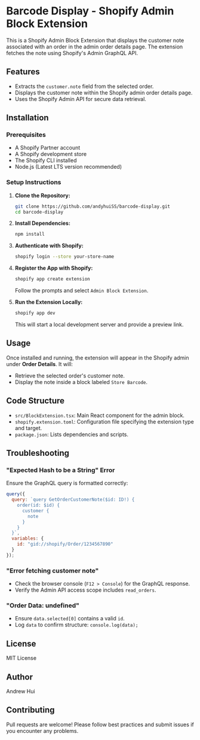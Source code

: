 # Barcode Display - Shopify Admin Block Extension

This is a Shopify Admin Block Extension that displays the customer note associated with an order in the admin order details page. The extension fetches the note using Shopify's Admin GraphQL API.

## Features

- Extracts the `customer.note` field from the selected order.
- Displays the customer note within the Shopify admin order details page.
- Uses the Shopify Admin API for secure data retrieval.

## Installation

### Prerequisites

- A Shopify Partner account
- A Shopify development store
- The Shopify CLI installed
- Node.js (Latest LTS version recommended)

### Setup Instructions

1. **Clone the Repository:**

   ```sh
   git clone https://github.com/andyhuiSS/barcode-display.git
   cd barcode-display
   ```

2. **Install Dependencies:**

   ```sh
   npm install
   ```

3. **Authenticate with Shopify:**

   ```sh
   shopify login --store your-store-name
   ```

4. **Register the App with Shopify:**

   ```sh
   shopify app create extension
   ```

   Follow the prompts and select `Admin Block Extension`.

5. **Run the Extension Locally:**

   ```sh
   shopify app dev
   ```

   This will start a local development server and provide a preview link.

## Usage

Once installed and running, the extension will appear in the Shopify admin under **Order Details**. It will:

- Retrieve the selected order's customer note.
- Display the note inside a block labeled `Store Barcode`.

## Code Structure

- `src/BlockExtension.tsx`: Main React component for the admin block.
- `shopify.extension.toml`: Configuration file specifying the extension type and target.
- `package.json`: Lists dependencies and scripts.

## Troubleshooting

### "Expected Hash to be a String" Error

Ensure the GraphQL query is formatted correctly:

```js
query({
  query: `query GetOrderCustomerNote($id: ID!) {
    order(id: $id) {
      customer {
        note
      }
    }
  }`,
  variables: {
    id: "gid://shopify/Order/1234567890"
  }
});
```

### "Error fetching customer note"

- Check the browser console (`F12 > Console`) for the GraphQL response.
- Verify the Admin API access scope includes `read_orders`.

### "Order Data: undefined"

- Ensure `data.selected[0]` contains a valid `id`.
- Log `data` to confirm structure: `console.log(data);`

## License

MIT License

## Author

Andrew Hui

## Contributing

Pull requests are welcome! Please follow best practices and submit issues if you encounter any problems.

